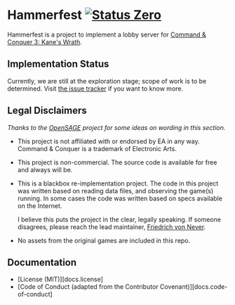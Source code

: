 Hammerfest [![Status Zero][status-zero]][andivionian-status-classifier]
==========

Hammerfest is a project to implement a lobby server for [Command & Conquer 3: Kane's Wrath][cnc3].

Implementation Status
---------------------

Currently, we are still at the exploration stage; scope of work is to be determined. Visit [the issue tracker][issues] if you want to know more.

Legal Disclaimers
-----------------

_Thanks to the [OpenSAGE][opensage] project for some ideas on wording in this section._

- This project is not affiliated with or endorsed by EA in any way. Command & Conquer is a trademark of Electronic Arts.
- This project is non-commercial. The source code is available for free and always will be.
- This is a blackbox re-implementation project. The code in this project was written based on reading data files, and observing the game(s) running. In some cases the code was written based on specs available on the Internet.
  
  I believe this puts the project in the clear, legally speaking. If someone disagrees, please reach the lead maintainer, [Friedrich von Never][fornever].

- No assets from the original games are included in this repo.

Documentation
-------------

- [License (MIT)][docs.license]
- [Code of Conduct (adapted from the Contributor Covenant)][docs.code-of-conduct]

[andivionian-status-classifier]: https://github.com/ForNeVeR/andivionian-status-classifier#status-zero-
[cnc3]: https://cnc.fandom.com/wiki/Command_%26_Conquer_3:_Kane%27s_Wrath
[code-of-conduct]: CODE_OF_CONDUCT.md
[fornever]: https://github.com/ForNeVeR/
[issues]: https://github.com/ForNeVeR/Hammerfest/issues
[opensage]: https://github.com/OpenSAGE/OpenSAGE
[status-zero]: https://img.shields.io/badge/status-zero-lightgrey.svg
